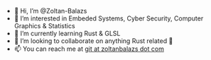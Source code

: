 - 👋 Hi, I’m @Zoltan-Balazs
- 👀 I’m interested in Embeded Systems, Cyber Security, Computer Graphics & Statistics
- 🌱 I’m currently learning Rust & GLSL
- 💞️ I’m looking to collaborate on anything Rust related 🦀
- 📫 You can reach me at [git at zoltanbalazs dot com](mailto:git@zoltanbalazs.com)

<!---
Zoltan-Balazs/Zoltan-Balazs is a ✨ special ✨ repository because its `README.md` (this file) appears on your GitHub profile.
You can click the Preview link to take a look at your changes.
--->
